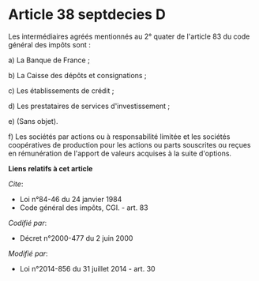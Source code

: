 # Article 38 septdecies D

Les intermédiaires agréés mentionnés au 2° quater de l'article 83 du code général des impôts sont : 

a) La Banque de France ; 

b) La Caisse des dépôts et consignations ; 

c) Les établissements de crédit ; 

d) Les prestataires de services d'investissement ; 

e) (Sans objet). 

f) Les sociétés par actions ou à responsabilité limitée et les    sociétés coopératives de production pour les actions ou
parts souscrites ou reçues en rémunération de l'apport de valeurs acquises à la suite d'options.

**Liens relatifs à cet article**

_Cite_:

  - Loi n°84-46 du 24 janvier 1984
  - Code général des impôts, CGI. - art. 83

_Codifié par_:

  - Décret n°2000-477 du 2 juin 2000

_Modifié par_:

  - Loi n°2014-856 du 31 juillet 2014 - art. 30
